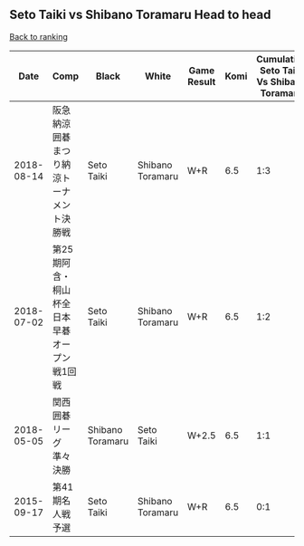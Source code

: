 ## Seto Taiki vs Shibano Toramaru Head to head

[Back to ranking](../../index.md)




| **Date** | **Comp** | **Black** | **White** | **Game Result** | **Komi** | **Cumulative Seto Taiki Vs Shibano Toramaru** | **Seto Taiki Streak** | **Shibano Toramaru Streak** | 
| --- | --- | --- | --- | --- | --- | --- | --- | --- |
| 2018-08-14 | 阪急納涼囲碁まつり納涼トーナメント決勝戦 | Seto Taiki | Shibano Toramaru | W+R | 6.5 | 1:3 | 0 | 2 | 
| 2018-07-02 | 第25期阿含・桐山杯全日本早碁オープン戦1回戦 | Seto Taiki | Shibano Toramaru | W+R | 6.5 | 1:2 | 0 | 1 | 
| 2018-05-05 | 関西囲碁リーグ準々決勝 | Shibano Toramaru | Seto Taiki | W+2.5 | 6.5 | 1:1 | 1 | 0 | 
| 2015-09-17 | 第41期名人戦予選 | Seto Taiki | Shibano Toramaru | W+R | 6.5 | 0:1 | 0 | 1 |




